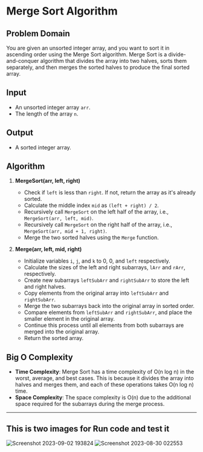 # Merge Sort Algorithm

## Problem Domain
You are given an unsorted integer array, and you want to sort it in ascending order using the Merge Sort algorithm. Merge Sort is a divide-and-conquer algorithm that divides the array into two halves, sorts them separately, and then merges the sorted halves to produce the final sorted array.

## Input
- An unsorted integer array `arr`.
- The length of the array `n`.

## Output
- A sorted integer array.

## Algorithm
1. **MergeSort(arr, left, right)**
    - Check if `left` is less than `right`. If not, return the array as it's already sorted.
    - Calculate the middle index `mid` as `(left + right) / 2`.
    - Recursively call `MergeSort` on the left half of the array, i.e., `MergeSort(arr, left, mid)`.
    - Recursively call `MergeSort` on the right half of the array, i.e., `MergeSort(arr, mid + 1, right)`.
    - Merge the two sorted halves using the `Merge` function.

2. **Merge(arr, left, mid, right)**
    - Initialize variables `i`, `j`, and `k` to 0, 0, and `left` respectively.
    - Calculate the sizes of the left and right subarrays, `lArr` and `rArr`, respectively.
    - Create new subarrays `leftSubArr` and `rightSubArr` to store the left and right halves.
    - Copy elements from the original array into `leftSubArr` and `rightSubArr`.
    - Merge the two subarrays back into the original array in sorted order.
    - Compare elements from `leftSubArr` and `rightSubArr`, and place the smaller element in the original array.
    - Continue this process until all elements from both subarrays are merged into the original array.
    - Return the sorted array.

## Big O Complexity
- **Time Complexity**: Merge Sort has a time complexity of O(n log n) in the worst, average, and best cases. This is because it divides the array into halves and merges them, and each of these operations takes O(n log n) time.
- **Space Complexity**: The space complexity is O(n) due to the additional space required for the subarrays during the merge process.

<hr>

## This is two images for Run code and test it

![Screenshot 2023-09-02 193824](https://github.com/bashar-27/Algo-And-DataStructure/assets/83985765/d870d0bb-7c57-4a5d-8749-ba6d2ab60596)
![Screenshot 2023-08-30 022553](https://github.com/bashar-27/Algo-And-DataStructure/assets/83985765/b69c6ecc-bff3-4b40-b0f0-38723fbf51e7)

